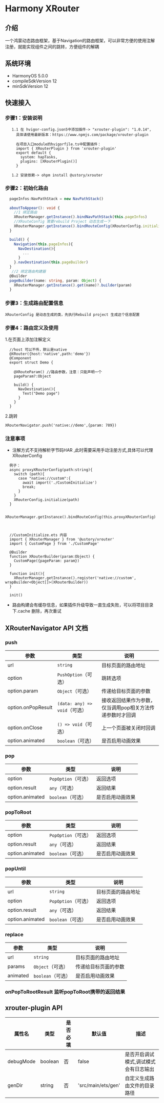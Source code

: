 # Harmony XRouter 

## 介绍
一个鸿蒙动态路由框架，基于Navigation的路由框架，可以非常方便的使用注解注册，就能实现组件之间的跳转，方便组件的解耦

## 系统环境
- HarmonyOS 5.0.0
- compileSdkVersion
  12
- minSdkVersion
  12

## 快速接入

### 步骤1：安装说明
```
   1.1 在 hvigor-config.json5中添加插件-> "xrouter-plugin": "1.0.14", 
     具体请使用最新版本：https://www.npmjs.com/package/xrouter-plugin 
     
     在项目入口module的hvigorfile.ts中配置插件：
     import { XRouterPlugin } from 'xrouter-plugin'
     export default {
       system: hapTasks,
       plugins: [XRouterPlugin()]
     }
     
   1.2 安装依赖-> ohpm install @ustory/xrouter
```

### 步骤2：初始化路由


```ts
  pageInfos:NavPathStack = new NavPathStack()
    
  aboutToAppear(): void {
    //1 绑定路由
    XRouterManager.getInstance().bindNavPathStack(this.pageInfos)
    //XRouteConfig 需要rebuild Project 动态生成一下
    XRouterManager.getInstance().bindRouteConfig(XRouterConfig.initialize)
  }

  build() {
    Navigation(this.pageInfos){
      NavDestination(){
        ...
      }
    }.navDestination(this.pageBuilder)
  }
   //2 绑定路由构建器
  @Builder
  pageBuilder(name: string, param: Object) {
    XRouterManager.getInstance().get(name)?.builder(param)
  }
```

###  步骤3：生成路由配置信息

   ``XRouterConfig 是动态生成的类，先执行Rebuild project 生成这个信息配置``


### 步骤4：路由定义及使用

1.在页面上添加注解定义
```
  //host 可以不传，默认是native
  @XRouter({host:'native',path:'demo'})
  @Component
  export struct Demo {
    
    @XRouteParam() //路由参数，注意：只能声明一个
    pageParam?:Object
  
    build() {
      NavDestination(){
        Text("Demo page")
      }
    }
  }
```
2.跳转
```
XRouterNavigator.push('native://demo',{param: 789})
```

### 注意事项
- 注解方式不支持解析字节码HAR ,此时需要采用手动注册方式,具体可以代理 XRouterConfig

```
  例子：
  async proxyXRouterConfig(path:string){
    switch (path){
      case "native://custom":{
        await import('./CustomInitialize')
        break;
      }
    }
    XRouterConfig.initialize(path)
  }
  
  XRouterManager.getInstance().bindRouteConfig(this.proxyXRouterConfig)
  
 
```

```
  //CustomInitialize.ets 内容
  import { XRouterManager } from '@ustory/xrouter'
  import { CustomPage } from './CustomPage'
  
  @Builder
  function XRouterBuilder(param:Object) {
    CustomPage({pageParam: param})
  }
  
  function init(){
    XRouterManager.getInstance().register('native://custom', wrapBuilder<Object[]>(XRouterBuilder))
  }
  
  init()
```

-  路由构建会有缓存信息，如果插件升级导致一直生成失败，可以将项目目录下.cache 删除，再次重试

## XRouterNavigator API 文档
### push

| 参数                 | 类型                        | 说明                             |
|--------------------| ------------------------- |--------------------------------|
| url                | `string`                  | 目标页面的路由地址                      |
| option             | `PushOption`（可选）          | 跳转选项                           |
| option.param       | `Object`（可选）              | 传递给目标页面的参数                     |
| option.onPopResult | `(data: any) => void`（可选） | 接收返回结果作为参数，仅当调用pop相关方法传递参数时才回调 |
| option.onClose     | `() => void`（可选） | 上一个页面被关闭时回调                       |
| option.animated    | `boolean`（可选）             | 是否启用动画效果                       |

### pop 

| 参数              | 类型              | 说明                                                            |
| --------------- | --------------- | ------------------------------------------------------------- |
| option          | `PopOption`（可选） | 返回选项                                                          |
| option.result   | `any`（可选）       | 返回结果                                                          |
| option.animated | `boolean`（可选）   | 是否启用动画效果                                                      |

### popToRoot

| 参数              | 类型              | 说明                                                                                                  |
| --------------- | --------------- | --------------------------------------------------------------------------------------------------- |
| option          | `PopOption`（可选） | 返回选项                                                                                                |
| option.result   | `any`（可选）       | 返回结果                                                                                                |
| option.animated | `boolean`（可选）   | 是否启用动画效果                                                                                            |

### popUntil

| 参数              | 类型              | 说明        |
|-----------------|-----------------|-----------|
| url             | `string`        | 目标页面的路由地址 |
| option          | `PopOption`（可选） | 返回选项      
| option.result   | `any`（可选）       | 返回结果      |
| option.animated | `boolean`（可选）   | 是否启用动画效果  |


### replace

| 参数       | 类型            | 说明                                                                                                  |
| -------- | ------------- | --------------------------------------------------------------------------------------------------- |
| url      | `string`      | 目标页面的路由地址                                                                                           |
| params   | `Object`（可选）  | 传递给目标页面的参数                                                                                          |
| animated | `boolean`（可选） | 是否启用动画效果                                                                                            |

### onPopToRootResult 监听popToRoot携带的返回结果

## xrouter-plugin API

| 属性名       | 类型      | 是否必填 | 默认值                | 描述                    |
| --------- | ------- | ---- |--------------------|-----------------------|
| debugMode | boolean | 否    | false              | 是否开启调试模式,调试模式会有日志输出   |
| genDir    | string  | 否    | 'src/main/ets/gen' | 自定义生成路由文件的目录路径 |
